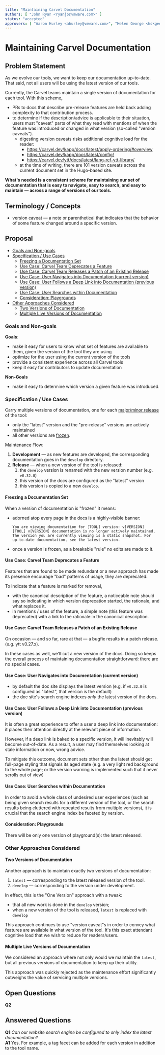 ```yaml
---
title: "Maintaining Carvel Documentation"
authors: [ "John Ryan <ryanjo@vmware.com>" ]
status: "accepted"
approvers: [ "Aaron Hurley <ahurley@vmware.com>", "Helen George <hskgeo@vmware.com>", "Vibhas Kumar <vibkumar@vmware.com>"]
---
```


# Maintaining Carvel Documentation

## Problem Statement

As we evolve our tools, we want to keep our documentation up-to-date. That said,
not all users will be using the latest version of our tools.

Currently, the Carvel teams maintain a single version of documentation for each tool. With this scheme,
- PRs to docs that describe pre-release features are held back adding complexity to that contribution process.
- to determine if the description/advice is applicable to their situation, users must "caveat" parts of what they read with mentions of when the feature was introduced or changed in what version (so-called "version caveats").
  - digesting version caveats risks additional cognitive load for the reader:
    - https://carvel.dev/kapp/docs/latest/apply-ordering/#overview
    - https://carvel.dev/kapp/docs/latest/config/
    - https://carvel.dev/ytt/docs/latest/lang-ref-ytt-library/
  - at the time of writing, there are 101 version caveats across the current document set in the Hugo-based site.

**What's needed is a consistent scheme for maintaining our set of documentation that is easy to navigate, easy to search, and easy to maintain — across a range of versions of our tools.**


## Terminology / Concepts

- version caveat — a note or parenthetical that indicates that the behavior of some feature changed around a specific version.

## Proposal

- [Goals and Non-goals](#goals-and-non-goals)
- [Specification / Use Cases](#specification--use-cases)
  - [Freezing a Documentation Set](#freezing-a-documentation-set)
  - [Use Case: Carvel Team Deprecates a Feature](#use-case-carvel-team-deprecates-a-feature)
  - [Use Case: Carvel Team Releases a Patch of an Existing Release](#use-case-carvel-team-releases-a-patch-of-an-existing-release)
  - [Use Case: User Navigates into Documentation (current version)](#use-case-user-navigates-into-documentation-current-version)
  - [Use Case: User Follows a Deep Link into Documentation (previous version)](#use-case-user-follows-a-deep-link-into-documentation-previous-version)
  - [Use Case: User Searches within Documentation](#use-case-user-searches-within-documentation)
  - [Consideration: Playgrounds](#consideration-playgrounds)
- [Other Approaches Considered](#other-approaches-considered)
  - [Two Versions of Documentation](#two-versions-of-documentation)
  - [Multiple Live Versions of Documentation](#multiple-live-versions-of-documentation)

### Goals and Non-goals

**Goals:**
- make it easy for users to know what set of features are available
  to them, given the version of the tool they are using
- optimize for the user using the current version of the tools
- provide a consistent experience across all Carvel tools
- keep it easy for contributors to update documentation

**Non-Goals**
- make it easy to determine which version a given feature was introduced.

### Specification / Use Cases

Carry multiple versions of documentation, one for each [major/minor release](#use-case-carvel-team-releases-a-patch-of-an-existing-release) of the tool:
- only the "latest" version and the "pre-release" versions are actively maintained
- all other versions are [frozen](#freezing-a-documentation-set).
  
Maintenance Flow:

1. **Development** — as new features are developed, the corresponding documentation goes in the
  `develop` directory.
2. **Release** — when a new version of the tool is released:
   1. the `develop` version is renamed with the new version number (e.g. `v0.32.0`)
   2. this version of the docs are configured as the "latest" version
   3. this version is copied to a new `develop`.
    
#### Freezing a Documentation Set

When a version of documentation is "frozen" it means:
- adorned atop every page in the docs is a highly-visible banner:

  ```
  You are viewing documentation for [TOOL] version: v[VERSION]
  [TOOL] v[VERSION] documentation is no longer actively maintained.
  The version you are currently viewing is a static snapshot. For
  up-to-date documentation, see the latest version.
  ```
- once a version is frozen, as a breakable "rule" no edits are made to it.


#### Use Case: Carvel Team Deprecates a Feature

Features that are found to be made redundant or a new approach has made its presence encourage "bad" patterns of usage, they are deprecated.

To indicate that a feature is marked for removal,
- with the canonical description of the feature, a noticeable note should say so indicating in which version deprecation started, the rationale, and what replaces it.
- in mentions / uses of the feature, a simple note (this feature was deprecated) with a link to the rationale in the canonical description.


#### Use Case: Carvel Team Releases a Patch of an Existing Release

On occasion — and so far, rare at that — a bugfix results in a patch release.
(e.g. ytt v0.27.x).

In these cases as well, we'll cut a new version of the docs. Doing so keeps the overall process of maintaining documentation straightforward: there are no special cases.


#### Use Case: User Navigates into Documentation (current version)

- by default the doc site displays the latest version (e.g. if `v0.32.0` is configured as "latest", that version is the default)
- the doc site's search engine indexes _only_ the latest version of the docs.

#### Use Case: User Follows a Deep Link into Documentation (previous version)

It is often a great experience to offer a user a deep link into documentation: it places their attention directly at the relevant piece of information.

However, if a deep link is baked to a specific version, it will inevitably will become out-of-date. As a result, a user may find themselves looking at stale information or now, wrong advice.

To mitigate this outcome, document sets other than the latest should get full-page styling that signals its aged state (e.g. a very light red background to the whole page; or the version warning is implemented such that it never scrolls out of view)


#### Use Case: User Searches within Documentation

In order to avoid a whole class of undesired user experiences (such as being given search results for a different version of the tool, or the search results being cluttered with repeated results from multiple versions), it is crucial that the search engine index be faceted by version.


#### Consideration: Playgrounds

There will be only one version of playground(s): the latest released.


### Other Approaches Considered

#### Two Versions of Documentation

Another approach is to maintain exactly two versions of documentation:
1. `latest` — corresponding to the latest released version of the tool.
2. `develop` — corresponding to the version under development.

In effect, this is the "One Version" approach with a tweak: 
- that all new work is done in the `develop` version;
- when a new version of the tool is released, `latest` is replaced with `develop`

This approach continues to use "version caveat"s in order to convey what features are available in what version of the tool.  It's this exact attendant cognitive load that we wish to reduce for readers/users.


#### Multiple Live Versions of Documentation

We considered an approach where not only would we maintain the `latest`, but all previous versions of documentation to keep up their utility.

This approach was quickly rejected as the maintenance effort significantly outweighs the value of servicing multiple versions.

## Open Questions

**Q2** 

## Answered Questions

**Q1** _Can our website search engine be configured to only index the latest documentation?_ \
**A1** Yes. For example, a tag facet can be added for each version in addition to the tool name.
